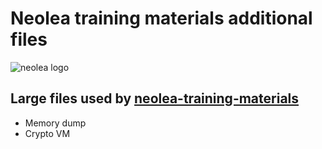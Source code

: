 # Neolea training materials additional files

![neolea logo](https://raw.githubusercontent.com/neolea/neolea-training-materials/master/images/neolea-small.png)


## Large files used by [neolea-training-materials](https://github.com/neolea/neolea-training-materials)

- Memory dump
- Crypto VM

